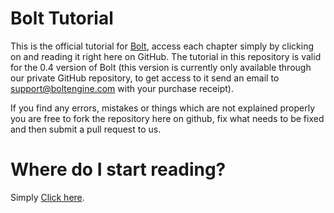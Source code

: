 # Bolt Tutorial

This is the official tutorial for [Bolt](http://www.boltengine.com/), access each chapter simply by clicking on and reading it right here on GitHub. The tutorial in this repository is valid for the 0.4 version of Bolt (this version is currently only available through our private GitHub repository, to get access to it send an email to support@boltengine.com with your purchase receipt).

If you find any errors, mistakes or things which are not explained properly you are free to fork the repository here on github, fix what needs to be fixed and then submit a pull request to us.  

# Where do I start reading?

Simply [Click here](chapter1.md).
